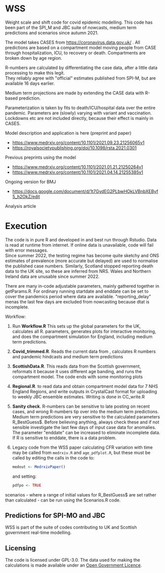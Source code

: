 # WSS
Weight scale and shift code for covid epidemic modelling.
This code has been part of the SPI_M and JBC suite of nowcasts, medium term predictions and scenarios since autumn 2021.

The model takes CASES from https://coronavirus.data.gov.uk/ .  All predictions are based on a compartment model moving people from CASE through hospitalization, ICU, to recovery or death.  Compartments are broken down by age region.

R-numbers are calculated by differentiating the case data, after a little data processing to make this legit.  
They reliably agree with "official" estimates published from SPI-M, but are available 16 days earlier.  

Medium term projections are made by extending the CASE data with R-based prediction. 

Parameterization is taken by fits to death/ICU/hospital data over the entire pandemic.  Parameters are (slowly) varying with variant and vaccination.
Lockdowns etc are not included directly, because their effect is mainly in CASES.

Model description and application is here (preprint and paper)

* https://www.medrxiv.org/content/10.1101/2021.09.23.21256065v1
* https://royalsocietypublishing.org/doi/10.1098/rsta.2021.0301

Previous preprints using the model

* https://www.medrxiv.org/content/10.1101/2021.01.21.21250264v1
* https://www.medrxiv.org/content/10.1101/2021.04.14.21255385v1

Ongoing version for BMJ

* https://docs.google.com/document/d/1t7GydEG2PLbwHOkLVBnbXEByf5_h2OkZ/edit

Analysis article

# Execution

The code is in pure R and developed in and best run through Rstudio.  Data is read at runtime from internet.   If online data is unavailable, code will fail with error messages.   
Since summer 2022, the testing regime has become quite sketchy and ONS estimates of prevalence (more accurate but delayed) are used to normalise the published case numbers.  Similarly, Scotland stopped reporting death data to the UK site, so these are inferred from NRS.  Wales and Northern Ireland data are unusable since summer 2022.

There are many in-code adjustable parameters, mainly gathered together in getParams.R.  For ordinary running startdate and enddate can be set to cover the pandemics period where data are available.  "reporting_delay" menas the last few days are excluded from nowcasting because dtat is incomplete. 

Workflow:

1. Run **Workflow.R**  This sets up the global parameters for the UK, calculates all R. parameters, generates plots for interactive monitoring, and does the compartment simulation for England, including medium term predictions.  
2.  **Covid_trimmed.R**.  Reads the current data from , calculates R numbers and pandemic hindcasts and medium term predictions
3.  **ScottishData.R**. This reads data from the Scottish government, reformats it because it uses different age banding, and runs the compartment model.  The code ends with some monitoring plots
4.  **Regional.R**. to read data and obtain compartment model data for 7 NHS England Regions, and write outputs in CrystalCast format for uploading to weekly JBC ensemble estimates. Writing is done in CC_write.R
5. **Sanity check**. R-numbers can be sensitive to late posting on recent cases, and wrong R-numbers tip over into the medium term predictions.  Medium term predictions are very sensitive to the calculated parameters R_BestGuess$.   Before believing anything, always check these and if not sensible investigate the last few days of input case data for anomalies.  The parameter "enddate" can be increased to eliminate incomplete data.  If R is sensitive to enddate, there is a data problem.

6. Legacy code from the WSS paper calculating CFR variation with time may be called from `medrxiv.R` and `age_pdfplot.R`, but these must be called by editing the calls in the code to:
   ```R
   medout <- MedrxivPaper()
   ```
   and setting:
   ```R
   pdfpo <- TRUE
   ```

scenarios - where a range of initial values for R_BestGuess$ are set rather than calculated - can be run using the Scenarios.R code.

## Predictions for SPI-MO and JBC

WSS is part of the suite of codes contributing to UK and Scottish government real-time  modelling.

## Licensing

The code is licensed under GPL-3.0. The data used for making the calculations is made available under an [Open Government Licence](http://www.nationalarchives.gov.uk/doc/open-government-licence/version/3/).
